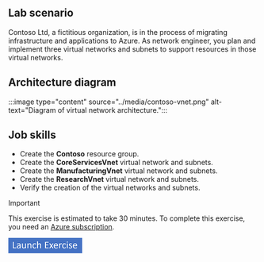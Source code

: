 ## Lab scenario

Contoso Ltd, a fictitious organization, is in the process of migrating infrastructure and applications to Azure. As network engineer, you plan and implement three virtual networks and subnets to support resources in those virtual networks.

## Architecture diagram

:::image type="content" source="../media/contoso-vnet.png" alt-text="Diagram of virtual network architecture.":::

## Job skills

- Create the **Contoso** resource group.
- Create the **CoreServicesVnet** virtual network and subnets.
- Create the **ManufacturingVnet** virtual network and subnets.
- Create the **ResearchVnet** virtual network and subnets.
- Verify the creation of the virtual networks and subnets.


> [!IMPORTANT]
> This exercise is estimated to take 30 minutes. 
> To complete this exercise, you need an [Azure subscription](https://azure.microsoft.com/free/).

[![Button to launch exercise.](../media/launch-exercise.png)](https://microsoftlearning.github.io/AZ-700-Designing-and-Implementing-Microsoft-Azure-Networking-Solutions/Instructions/Exercises/M01-Unit%204%20Design%20and%20implement%20a%20Virtual%20Network%20in%20Azure.html)
